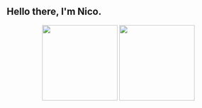  ## Hello there, I'm Nico.
 
<div align="center">
 <img align="center" height="170em" src="https://github-readme-stats.vercel.app/api?username=jesternook&show_icons=true&theme=darcula&include_all_commits=true&count_private=true"/>
 <img align="center" height="170em" src="https://github-readme-stats.vercel.app/api/top-langs/?username=jesternook&layout=compact&langs_count=5&card_width=180em&theme=darcula"/>
</div>

## 
